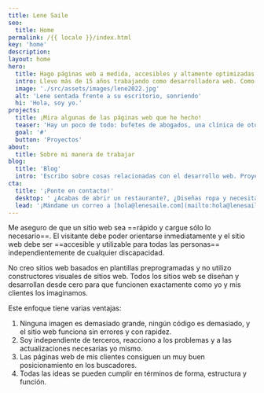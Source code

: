 ```yaml
---
title: Lene Saile
seo:
  title: Home
permalink: /{{ locale }}/index.html
key: 'home'
description:
layout: home
hero:
  title: Hago páginas web a medida, accesibles y altamente optimizadas.
  intro: Llevo más de 15 años trabajando como desarrolladora web. Como autónoma y por encargo de agencias he desarrollado y diseñado innumerables sitios web para pequeñas y medianas empresas, autónomos, particulares, asociaciones y fundaciones. Trabajo principalmente con la arquitectura Jamstack y Wordpress.
  image: './src/assets/images/lene2022.jpg'
  alt: 'Lene sentada frente a su escritorio, sonriendo'
  hi: 'Hola, soy yo.'
projects:
  title: ¡Mira algunas de las páginas web que he hecho!
  teaser: 'Hay un poco de todo: bufetes de abogados, una clínica de otorrinolaringología, un colegio público, una fundación cultural, grupos musicales...'
  goal: '#'
  button: 'Proyectos'
about:
  title: Sobre mi manera de trabajar
blog:
  title: 'Blog'
  intro: 'Escribo sobre cosas relacionadas con el desarrollo web. Proyectos, enfoques y observaciones, cosas que he aprendido o que considero importantes.'
cta:
  title: '¡Ponte en contacto!'
  desktop: ' ¿Acabas de abrir un restaurante?, ¿Diseñas ropa y necesitas un shop?, ¿Eres coach?, ¿Actriz, actor, cantante?, ¿Has montado una empresa de reformas?, ¿Un primo te hizo una página hace 10 años y va fatal?...'
  lead: '¡Mándame un correo a [hola@lenesaile.com](mailto:hola@lenesaile.com) y cuéntame tu proyecto, oportunidades o lo que tengas en mente! Siempre estoy dispuesta a charlar'
---
```


Me aseguro de que un sitio web sea ==rápido y cargue sólo lo necesario==. El visitante debe poder orientarse inmediatamente y el sitio web debe ser ==accesible y utilizable para todas las personas== independientemente de cualquier discapacidad.

No creo sitios web basados en plantillas preprogramadas y no utilizo constructores visuales de sitios web. Todos los sitios web se diseñan y desarrollan desde cero para que funcionen exactamente como yo y mis clientes los imaginamos.

Este enfoque tiene varias ventajas:

1. Ninguna imagen es demasiado grande, ningún código es demasiado, y el sitio web funciona sin errores y con rapidez.
2. Soy independiente de terceros, reacciono a los problemas y a las actualizaciones necesarias yo mismo.
3. Las páginas web de mis clientes consiguen un muy buen posicionamiento en los buscadores.
4. Todas las ideas se pueden cumplir en términos de forma, estructura y función.
